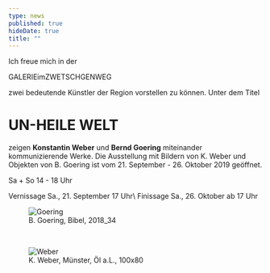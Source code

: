 ```yaml
---
type: news
published: true
hideDate: true
title: ""
---
```

Ich freue mich in der 

GALERIEimZWETSCHGENWEG 

zwei bedeutende Künstler der Region vorstellen zu können.
Unter dem Titel

<h1 class="news-title">UN-HEILE WELT</h1>

zeigen **Konstantin Weber** und **Bernd Goering** miteinander kommunizierende Werke.
Die Ausstellung mit Bildern von K. Weber und Objekten von B. Goering ist vom 21. September - 26. Oktober 2019 geöffnet.

Sa + So   14 - 18 Uhr

Vernissage Sa., 21. September 17 Uhr\\
Finissage Sa., 26. Oktober ab 17 Uhr
<br>
<figure>
    <img src="{{ site.baseurl }}images/B. Goering, Bibel, 2018_34.JPG" alt="Goering" itemprop="image"/>
	<figcaption>B. Goering, Bibel, 2018_34</figcaption>
</figure><br>
<figure>
    <img src="{{ site.baseurl }}images/K. Weber, Muenster, Oel a.L.,100x80.JPG" alt="Weber" itemprop="image"/>
	<figcaption>K. Weber, Münster, Öl a.L., 100x80</figcaption>
</figure>

